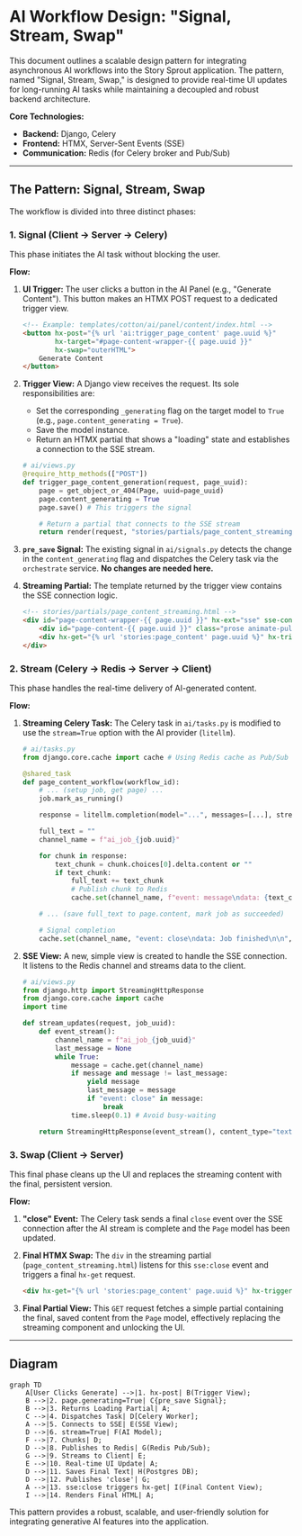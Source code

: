 # AI Workflow Design: "Signal, Stream, Swap"

This document outlines a scalable design pattern for integrating asynchronous AI workflows into the Story Sprout application. The pattern, named "Signal, Stream, Swap," is designed to provide real-time UI updates for long-running AI tasks while maintaining a decoupled and robust backend architecture.

**Core Technologies:**
- **Backend:** Django, Celery
- **Frontend:** HTMX, Server-Sent Events (SSE)
- **Communication:** Redis (for Celery broker and Pub/Sub)

---

## The Pattern: Signal, Stream, Swap

The workflow is divided into three distinct phases:

### 1. Signal (Client → Server → Celery)

This phase initiates the AI task without blocking the user.

**Flow:**
1.  **UI Trigger:** The user clicks a button in the AI Panel (e.g., "Generate Content"). This button makes an HTMX POST request to a dedicated trigger view.
    ```html
    <!-- Example: templates/cotton/ai/panel/content/index.html -->
    <button hx-post="{% url 'ai:trigger_page_content' page.uuid %}"
            hx-target="#page-content-wrapper-{{ page.uuid }}"
            hx-swap="outerHTML">
        Generate Content
    </button>
    ```

2.  **Trigger View:** A Django view receives the request. Its sole responsibilities are:
    -   Set the corresponding `_generating` flag on the target model to `True` (e.g., `page.content_generating = True`).
    -   Save the model instance.
    -   Return an HTMX partial that shows a "loading" state and establishes a connection to the SSE stream.

    ```python
    # ai/views.py
    @require_http_methods(["POST"])
    def trigger_page_content_generation(request, page_uuid):
        page = get_object_or_404(Page, uuid=page_uuid)
        page.content_generating = True
        page.save() # This triggers the signal

        # Return a partial that connects to the SSE stream
        return render(request, "stories/partials/page_content_streaming.html", {"page": page})
    ```

3.  **`pre_save` Signal:** The existing signal in `ai/signals.py` detects the change in the `content_generating` flag and dispatches the Celery task via the `orchestrate` service. **No changes are needed here.**

4.  **Streaming Partial:** The template returned by the trigger view contains the SSE connection logic.
    ```html
    <!-- stories/partials/page_content_streaming.html -->
    <div id="page-content-wrapper-{{ page.uuid }}" hx-ext="sse" sse-connect="{% url 'ai:stream_updates' page.uuid %}" sse-swap="message">
        <div id="page-content-{{ page.uuid }}" class="prose animate-pulse">Generating...</div>
        <div hx-get="{% url 'stories:page_content' page.uuid %}" hx-trigger="sse:close" hx-target="#page-content-wrapper-{{ page.uuid }}" hx-swap="outerHTML"></div>
    </div>
    ```

### 2. Stream (Celery → Redis → Server → Client)

This phase handles the real-time delivery of AI-generated content.

**Flow:**
1.  **Streaming Celery Task:** The Celery task in `ai/tasks.py` is modified to use the `stream=True` option with the AI provider (`litellm`).

    ```python
    # ai/tasks.py
    from django.core.cache import cache # Using Redis cache as Pub/Sub

    @shared_task
    def page_content_workflow(workflow_id):
        # ... (setup job, get page) ...
        job.mark_as_running()

        response = litellm.completion(model="...", messages=[...], stream=True)

        full_text = ""
        channel_name = f"ai_job_{job.uuid}"

        for chunk in response:
            text_chunk = chunk.choices[0].delta.content or ""
            if text_chunk:
                full_text += text_chunk
                # Publish chunk to Redis
                cache.set(channel_name, f"event: message\ndata: {text_chunk}\n\n", timeout=10)

        # ... (save full_text to page.content, mark job as succeeded)

        # Signal completion
        cache.set(channel_name, "event: close\ndata: Job finished\n\n", timeout=10)
    ```

2.  **SSE View:** A new, simple view is created to handle the SSE connection. It listens to the Redis channel and streams data to the client.

    ```python
    # ai/views.py
    from django.http import StreamingHttpResponse
    from django.core.cache import cache
    import time

    def stream_updates(request, job_uuid):
        def event_stream():
            channel_name = f"ai_job_{job_uuid}"
            last_message = None
            while True:
                message = cache.get(channel_name)
                if message and message != last_message:
                    yield message
                    last_message = message
                    if "event: close" in message:
                        break
                time.sleep(0.1) # Avoid busy-waiting

        return StreamingHttpResponse(event_stream(), content_type="text/event-stream")
    ```

### 3. Swap (Client → Server)

This final phase cleans up the UI and replaces the streaming content with the final, persistent version.

**Flow:**
1.  **"close" Event:** The Celery task sends a final `close` event over the SSE connection after the AI stream is complete and the `Page` model has been updated.

2.  **Final HTMX Swap:** The `div` in the streaming partial (`page_content_streaming.html`) listens for this `sse:close` event and triggers a final `hx-get` request.

    ```html
    <div hx-get="{% url 'stories:page_content' page.uuid %}" hx-trigger="sse:close" hx-target="#page-content-wrapper-{{ page.uuid }}" hx-swap="outerHTML"></div>
    ```

3.  **Final Partial View:** This `GET` request fetches a simple partial containing the final, saved content from the `Page` model, effectively replacing the streaming component and unlocking the UI.

---

## Diagram

```mermaid
graph TD
    A[User Clicks Generate] -->|1. hx-post| B(Trigger View);
    B -->|2. page.generating=True| C{pre_save Signal};
    B -->|3. Returns Loading Partial| A;
    C -->|4. Dispatches Task| D[Celery Worker];
    A -->|5. Connects to SSE| E(SSE View);
    D -->|6. stream=True| F(AI Model);
    F -->|7. Chunks| D;
    D -->|8. Publishes to Redis| G(Redis Pub/Sub);
    G -->|9. Streams to Client| E;
    E -->|10. Real-time UI Update| A;
    D -->|11. Saves Final Text| H(Postgres DB);
    D -->|12. Publishes 'close'| G;
    A -->|13. sse:close triggers hx-get| I(Final Content View);
    I -->|14. Renders Final HTML| A;
```

This pattern provides a robust, scalable, and user-friendly solution for integrating generative AI features into the application.
